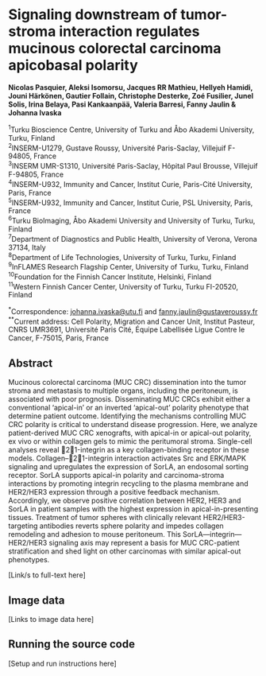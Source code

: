 # Signaling downstream of tumor-stroma interaction regulates mucinous colorectal carcinoma apicobasal polarity
**Nicolas Pasquier, Aleksi Isomorsu, Jacques RR Mathieu, Hellyeh Hamidi, Jouni Härkönen, Gautier Follain, Christophe Desterke, Zoé Fusilier, Junel Solis, Irina Belaya, Pasi Kankaanpää, Valeria Barresi, Fanny Jaulin & Johanna Ivaska**

<sup>1</sup>Turku Bioscience Centre, University of Turku and Åbo Akademi University, Turku, Finland  
<sup>2</sup>INSERM-U1279, Gustave Roussy, Université Paris-Saclay, Villejuif F-94805, France  
<sup>3</sup>INSERM UMR-S1310, Université Paris-Saclay, Hôpital Paul Brousse, Villejuif F-94805, France  
<sup>4</sup>INSERM-U932, Immunity and Cancer, Institut Curie, Paris-Cité University, Paris, France  
<sup>5</sup>INSERM-U932, Immunity and Cancer, Institut Curie, PSL University, Paris, France  
<sup>6</sup>Turku BioImaging, Åbo Akademi University and University of Turku, Turku, Finland  
<sup>7</sup>Department of Diagnostics and Public Health, University of Verona, Verona 37134, Italy  
<sup>8</sup>Department of Life Technologies, University of Turku, Turku, Finland  
<sup>9</sup>InFLAMES Research Flagship Center, University of Turku, Turku, Finland  
<sup>10</sup>Foundation for the Finnish Cancer Institute, Helsinki, Finland  
<sup>11</sup>Western Finnish Cancer Center, University of Turku, Turku FI-20520, Finland  
  
<sup>*</sup>Correspondence: johanna.ivaska@utu.fi and fanny.jaulin@gustaveroussy.fr  
<sup>**</sup>Current address: Cell Polarity, Migration and Cancer Unit, Institut Pasteur, CNRS UMR3691, Université Paris
Cité, Équipe Labellisée Ligue Contre le Cancer, F-75015, Paris, France  

## Abstract
Mucinous colorectal carcinoma (MUC CRC) dissemination into the tumor stroma and metastasis to multiple organs, including the peritoneum, is associated with poor prognosis. Disseminating MUC CRCs exhibit either a conventional ‘apical-in’ or an inverted ‘apical-out’ polarity phenotype that determine patient outcome. Identifying the mechanisms controlling MUC CRC polarity is critical to understand disease progression. Here, we analyze patient-derived MUC CRC xenografts, with apical-in or apical-out polarity, ex vivo or within collagen gels to mimic the peritumoral stroma. Single-cell analyses reveal 21-integrin as a key collagen-binding receptor in these models. Collagen–21-integrin interaction activates Src and ERK/MAPK signaling and upregulates the expression of SorLA, an endosomal sorting receptor. SorLA supports apical-in polarity and carcinoma-stroma interactions by promoting integrin recycling to the plasma membrane and HER2/HER3 expression through a positive feedback mechanism. Accordingly, we observe positive correlation between HER2, HER3 and SorLA in patient samples with the highest expression in apical-in-presenting tissues. Treatment of tumor spheres with clinically relevant HER2/HER3-targeting antibodies reverts sphere polarity and impedes collagen remodeling and adhesion to mouse peritoneum. This SorLA—integrin—HER2/HER3 signaling axis may represent a basis for MUC CRC-patient stratification and shed light on other carcinomas with similar apical-out phenotypes.

[Link/s to full-text here]

## Image data
[Links to image data here]

## Running the source code
[Setup and run instructions here]

